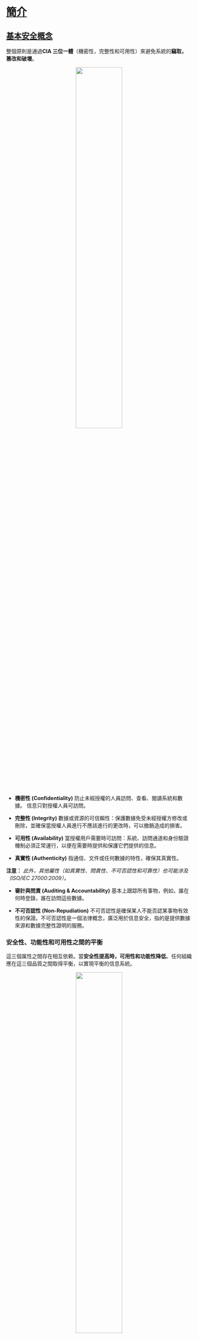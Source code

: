 # <u>簡介</u>

## <u> 基本安全概念 </u>
整個原則是通過**CIA 三位一體**（機密性，完整性和可用性）來避免系統的**竊取，篡改和破壞**。

<p align="center">
<img width="50%" src="https://i.ytimg.com/vi/AJTJN4wDBM8/hqdefault.jpg">
</p>

- **機密性 (Confidentiality)**
防止未經授權的人員訪問、查看、閱讀系統和數據。
信息只對授權人員可訪問。

- **完整性 (Integrity)**
數據或資源的可信賴性：保護數據免受未經授權方修改或刪除，並確保當授權人員進行不應該進行的更改時，可以撤銷造成的損害。

- **可用性 (Availability)**
當授權用戶需要時可訪問：系統、訪問通道和身份驗證機制必須正常運行，以便在需要時提供和保護它們提供的信息。

- **真實性 (Authenticity)**
指通信、文件或任何數據的特性，確保其真實性。

**注意：** *此外，其他屬性（如真實性、問責性、不可否認性和可靠性）也可能涉及（ISO/IEC 27000:2009）。*

- **審計與問責 (Auditing & Accountability)**
基本上跟踪所有事物，例如，誰在何時登錄，誰在訪問這些數據。

- **不可否認性 (Non-Repudiation)**
不可否認性是確保某人不能否認某事物有效性的保證。不可否認性是一個法律概念，廣泛用於信息安全，指的是提供數據來源和數據完整性證明的服務。

### **安全性、功能性和可用性之間的平衡**

這三個属性之間存在相互依赖。當**安全性提高時，可用性和功能性降低**。任何組織應在這三個品質之間取得平衡，以實現平衡的信息系統。

<p align="center">
<img width="50%" src="https://gist.githubusercontent.com/Samsar4/62886aac358c3d484a0ec17e8eb11266/raw/f14455ed4def635e1bc93b85657f43dbbf4a3127/triad2.png">
</p>

## <u>黑客類型</u>

<p align="center">
<img width="50%" src="https://www.simplilearn.com/ice9/free_resources_article_thumb/types-hacker.JPG">
</p>

> - **黑帽 (Black Hat)** - 尋求執行惡意活動的黑客。
> - **灰帽 (Gray Hat)** - 執行好的或壞的活動的黑客，但未獲得其所攻擊的組織的許可。
> - **白帽 (White Hat)** - 合法黑客；他們利用自己的技能通過在惡意黑客之前暴露漏洞來提高安全性。

**腳本小子/菜鳥 (Script Kiddie / Skiddies)** - 使用他人開發的惡意腳本或程序（例如 Web Shell）攻擊計算機系統和網絡，破壞網站的無技術人員。

**國家資助的黑客 (State-Sponsored Hacker)** - 受政府或相關實體雇傭的黑客。

**駭客活動家 (Hacktivist)** - 為某一事業而黑客；政治議程。

**自殺型黑客 (Suicide Hackers)** - 是不怕去監獄或面對任何形式懲罰的黑客；為完成任務而駭客。

**網絡恐怖分子 (Cyberterrorist)** - 受宗教或政治信仰驅使，制造恐懼或破壞性。

## <u>駭客術語</u>

- **駭客價值 (Hack value)** - 攻擊者眼中目標的感知價值或價值。
- **漏洞 (Vulnerability)** - 系統缺陷，系統上的弱點（在設計、實現等方面）。
- **威脅 (Threat)** - 利用漏洞。
- **漏洞利用 (Exploit)** - 漏洞利用是通過安全漏洞獲取系統訪問權限並利用漏洞謀取利益的一種方法。
- **有效負載 (Payload)** - 攻擊的組件；它是私人用戶文本的一部分，可能還包含諸如蠕蟲或病毒之類的惡意軟件，用於執行惡意操作；刪除數據、發送垃圾郵件或加密數據。
- **零日攻擊 (Zero-day attack)** - 在供應商知道或能夠修補漏洞之前發生的攻擊。
- **雛菊鏈 / 轉向 (Daisy Chaining / Pivotting)** - 它涉及獲取訪問網絡和/或計算機的權限，然後使用相同的信息獲取包含所需信息的多個網絡和計算機的訪問權限。
- **曝光私隱 (Doxxing)** - 通常出於惡意目的，公開有關個人的個人身份信息。
- **企業信息安全架構 (Enterprise Information Security Architecture, EISA)** - 通過過程、要求、原則和模型確定組織信息系統的結構和行為。

## <u> 威脅類別 </u>
* **網絡威脅 (Network Threats)**
  - 信息收集
  - 嗅探和竊聽
  - DNS/ARP中毒
  - MITM (中間人攻擊)
  - DoS/DDoS
  - 基於密碼的攻擊
  - 防火牆和IDS攻擊
  - 會話劫持

* **主機威脅 (Host Threats)**
  - 密碼破解
  - 惡意軟件攻擊
  - 足跡
  - 配置文件
  - 任意代碼執行
  - 背門訪問
  - 權限提升
  - 代碼執行

* **應用程序威脅 (Application Threats)**
  - 注入攻擊
  - 不正確的數據/輸入驗證
  - 不正確的錯誤處理和異常管理
  - 隱藏字段操縱
  - 破碎的會話管理
  - 密碼學問題
  - SQL注入
  - 網絡釣魚
  - 緩衝區溢出
  - 信息披露
  - 安全配置不當

## <u> 攻擊向量 </u>
*通過攻擊向量，駭客可以訪問主機，以便傳遞有效負載或惡意結果*

- **APT - 高級持續性威脅 (Advanced Persistent Threats)**
  - 高級持續性威脅是一個隱蔽的威脅行為者，通常是國家或國家支持的團體，它在未經授權的情況下訪問計算機網絡並在很長一段時間內未被檢測到；通常使用零日攻擊。
- **雲計算 / 雲技術 (Cloud computing / Cloud-based technologies)**
  - 一個客戶端應用程序雲中的漏洞可能允許攻擊者訪問其他客戶端的數據
- **病毒，蠕蟲和惡意軟件 (Viruses, worms, and malware)**
  - 病毒和蠕蟲是最普遍的網絡威脅，它們能在幾秒鐘內感染網絡。
- **勒索軟件 (Ransomware)**
  - 限制對計算機系統文件和文件夾的訪問，並要求向攻擊者支付網絡贖金以解除限制。
- **移動設備威脅 (Mobile Device threats)**
- **僵屍網絡 (Botnets)**
  - 由入侵者使用的大量受感染系統組成的網絡，用於執行各種網絡攻擊
- **內部攻擊 (Insider attacks)**
    - 不滿的員工可以從內部損壞資產。
    - 大量受感染的主機網絡。(用於DDoS攻擊)。

- **網絡釣魚攻擊 (Phishing attacks)**
- **Web應用程序威脅 (Web Application Threats)**
  - 包括SQL注入、XSS（跨站腳本攻擊）等攻擊。
- **物聯網威脅 (IoT Threats)**


## <u>攻擊類型</u>
### 1. 操作系統
*針對操作系統漏洞或內部的安全問題進行攻擊，例如訪客賬戶或默認密碼。*
>  - **向量**: 緩衝區溢出，協議實現，軟件缺陷，補丁級別，身份驗證方案

### 2. 應用程序層次
*針對編程代碼和軟件邏輯的攻擊。*
>  - **向量**: 緩衝區溢出，漏洞，XSS，DoS，SQL注入，MITM

### 3. 錯誤配置
*攻擊利用了由於不正確配置或默認配置而配置錯誤的系統。*

>  - **示例**: SQL用戶的不當權限；訪問列表允許所有(permit all)

### 4. 縮放包裝代碼
*利用未打補丁或配置不當的軟件中的漏洞。*
>  - **示例**: 軟件1.0版本中的缺陷；CGI腳本示例中的缺陷；默認密碼

## <u>漏洞</u>

- **CVSS - 通用漏洞評分系統** [[+]](https://nvd.nist.gov/vuln-metrics/cvss)
  - 根據嚴重程度給出數值評分
  - ![cvss](https://3.bp.blogspot.com/-5V1cb_wTvsk/Wl78iF4Sd8I/AAAAAAAAF7U/KmK4pMXi54YworDgh4uI8aZtHgy0bbznQCLcBGAs/s1600/CVSS.png
  )
- **CVE – 通用漏洞和披露** [[+]](https://cve.mitre.org/)
  - 由MITRE維護的公開披露漏洞和披露列表。
  - ![cve](https://i0.wp.com/gbhackers.com/wp-content/uploads/2016/10/cve.png?resize=486%2C408&ssl=1)
- **NVD - 國家漏洞數據庫**  [[+]](https://nvd.nist.gov/)
  - 由NIST維護的數據庫，與MITRE CVE列表完全同步；美國政府漏洞存儲庫。

### 漏洞類別

- **錯誤配置** - 不正確地配置服務或應用程序
- **默認安裝** - 未更改默認情況下附帶的應用程序設置
- **緩衝區溢出** - 代碼執行漏洞
- **缺失補丁** - 未打補丁的系統
- **設計缺陷** - 系統設計中固有的缺陷，如加密和數據驗證
- **操作系統漏洞** - 特定於每個操作系統的漏洞
- **默認密碼** - 保留系統/應用程序附帶的默認密碼


## <u>滲透測試階段 (CEH)</u>
1. **攻擊前階段** - 偵查和收集數據。
2. **攻擊階段** - 嘗試穿透網路並執行攻擊。
3. **攻擊後階段** - 清理以將系統恢復到攻擊前狀態並提交報告。

> ⚠️ 對於考試，EC-Council 提供了他們自己的方法，這就是您需要的所有考試內容；如果您有興趣，可以在[這裡](https://owasp.org/www-project-web-security-testing-guide/latest/3-The_OWASP_Testing_Framework/1-Penetration_Testing_Methodologies)查看其他滲透測試方法；如果您正在學習成為一名專業的滲透測試者，除了認證內容之外，我建議使用 [OSSTMM](https://www.isecom.org/research.html)（開源安全測試方法手冊）。

## <u>五個道德駭客階段</u>

### 1. **偵查 (Reconnaissance)**
*收集有關不標的證據*；偵查有兩種類型：
- **被動偵查 (Passive Reconnaissance)**：在**不直接與系統交互**的情況下，獲取有關目標計算機和網絡的信息。
    - 例如：Google 搜索、公共記錄、新版本、社交媒體、Wardrive 掃描周圍的網路。
- **主動偵查 (Active Reconnaissance)**：涉及與目標直接互動。
    - 例如：給目標打電話、面試；可以將 Nmap、Nessus、OpenVAS、Nikto 和 Metasploit 等工具視為主動偵查。

### 2. **掃描和枚舉 (Scanning & Enumeration)**
*獲取有關目標的更深入信息。*
- 例如：網絡掃描、端口掃描、正在運行的服務版本。

### 3. **獲取訪問權限 (Gaining Access)**
*為了獲得系統訪問權限而發起攻擊。*
- 例如：可以在本地（離線）、局域網或互聯網上完成。
  - 例如(2)：偽裝以偽裝成合法用戶或不同系統的方式利用系統，他們可以向目標系統發送包含漏洞的數據包以利用漏洞。
  - 可以使用許多技術，例如命令注入、緩衝區溢出、DoS、暴力破解憑證、社交工程、配置錯誤等。

### 4. **維持訪問權限 (Maintaining Access)**
*實施措施以確保未來的訪問。*
- 例如：可以使用Rookit、特洛伊木馬、後門等。

### 5. **掩蓋痕跡 (Covering Tracks)**
*採取措施隱瞞成功和入侵行為；不被注意到。*
  - 例如：清除日誌；混淆特洛伊木馬或惡意後門程序。


## 三種類型的主動防禦
- **惱人（Annoyance）**
  - 涉及追踪駭客並將其引入偽造的伺服器，浪費其時間，並使其容易被檢測。
- **歸屬（Attribution）**
  - 識別攻擊者；使用工具將攻擊的源追溯到特定位置，甚至是個別駭客。
- **攻擊（Attack）**
  - 這是最具爭議性的。要進行“反駭”，公司會訪問涉嫌駭客的計算機以刪除其數據，甚至進行報復。這兩個步驟都被認為是非法的。

## <u>資訊保證 (IA, Information Assurance) </u>
*指在使用、處理、存儲和傳輸資訊過程中，確保資訊和資訊系統的完整性、可用性、保密性和真實性。*

* **有助於實現 IA 的流程：**
  - 制定本地政策、流程和指南。
  - 設計網絡和用戶認證策略。
  - 識別網絡漏洞和威脅（漏洞評估概述網絡的安全狀態）。
  - 識別問題和資源需求。
  - 為確定的資源需求制定計劃。
  - 應用適當的 IA 控制。
  - 對資訊系統執行 C&A（認證與授權）過程有助於追踪漏洞並實施安全措施。
  - 向聯邦和私營組織的所有人員提供資訊保證培訓。

## <u>資訊安全管理計劃 (Information Security Management Program) </u>
*政策、流程、程序、標準和指南的組合，旨在確立所需的**資訊安全水平**。*

- 旨在確保業務在降低風險的狀態下運行。
- 涵蓋了與資訊安全相關的所有組織和運營流程及參與者。

![infosec](https://gist.githubusercontent.com/Samsar4/62886aac358c3d484a0ec17e8eb11266/raw/950220d4b802bb726fe84470c7a13055b056a621/infosec.jpg)


> ⚠️ **IA** 專注於風險評估、緩解方面；  
> ⚠️ **資訊安全 (InfoSec)** 專注於實際實施安全措施以保護系統。

## <u>企業資訊安全架構 (EISA, Enterprise Information Security Architecture) </u>
*確定組織資訊系統結構和行為的要求、流程、原則和模型。*

* **EISA 的目標**：
  - 有助於監控和檢測網絡行為
  - 檢測並恢復安全漏洞
  - 組織資源的優先排序
  - 有助於對組織的 IT 資產進行風險評估
  - 在安全條款（如事件響應、災難恢復、事件關聯等）中納入成本考慮。

## <u>實體安全控制 (Physical Security Controls)</u> 

- **預防控制（Preventive control）**：阻止行為者執行威脅。
    - 例如：圍欄、伺服器鎖(Server lock)、防盜門等。

- **偵查控制（Detective control）**：識別行為者的威脅。
    - 例如：背景審查、閉路電視（CCTV）。

- **威懾控制（Deterrent control）**：阻止行為者**嘗試**威脅。
    - 例如：警告標誌。

- **恢復（Recovery）**：減輕已顯現威脅的影響。
    - 例如：備份。

- **補償控制（Compensating control）**：為上述任何功能提供替代解決方案。


*大部分的安全控制都是預防性階段控制*。

⚠️ **深度防禦（Defense in Depth）**：多層安全控制；在控制失效時提供冗餘。（例如：下面的圖片）

![defense-in-depth](https://www.fairwarning.com/wp-content/uploads/2019/03/Defense-in-Depth-for-Cloud-Security-Rainbow-Diagram.png)
(原圖死了)

### 安全控制類型

| 描述          | 示例                                      |
| ----------- | ---------------------------------------- |
| **實體**      | 警衛、燈光、攝像頭、滅火器、防洪設施                        |
| **管理**      | 信息安全培訓意識、政策、程序和指南                     |
| **技術**      | 入侵檢測/防禦系統（IDS/IPS）、防火牆、加密、智能卡、訪問控制列表 |

| 描述         | 示例                     |
| ---------- | ---------------------- |
| **預防性**     | 認證、警報鈴                |
| **偵查性**     | 審計、備份                 |
| **糾正性**     | 恢復操作                  |

## <u>風險管理 (Managing the Risk)</u>
**風險**可以定義為內部或外部負債可能損害、造成損失或產生其他負面影響的威脅或事件的發生概率。

### 風險矩陣

**風險矩陣**在**風險評估**期間用於通過考慮**概率或可能性**類別與**嚴重性**後果類別來確定風險等級。

- 這是一個簡單的機制，用於提高風險的可見性，並協助管理決策。

![matrix](https://paladinrisk.com.au/wp-content/uploads/2018/11/risk-1-1024x434.jpg)

### 風險管理
*是對風險的識別、評估和優先排序，然後協調和經濟地應用資源以最小化、監控和控制不幸事件的概率或影響，或最大化機會的實現。*

### 風險管理階段

<p align="center">
<img width="60%" src="http://informeanual.abengoa.com/export/sites/abengoa_ia/2010/resources/images/responsabilidad_social/C12ING/12.6.jpg" />
</p>

- **風險識別**
  - 識別內部和外部風險的來源、原因和後果。
- **風險評估**
  - 評估組織風險並提供風險可能性和影響的估計
- **風險處理**
  - 選擇並實施對已識別風險的適當控制
- **風險追踪**
  - 確保實施適當的控制來處理風險並識別新風險的可能性
- **風險審查**
  - 評估實施的風險管理策略的績效

### 威脅建模
這是一種風險評估方法，用於通過捕獲、組織和分析影響應用程序安全性的所有信息來分析應用程序的安全性。

1. 確定目標
    - 有助於確定後續步驟需要投入多少努力
2. 應用程序概述
    - **識別組件**、數據流和信任邊界
3. 分解應用程序
    - 找到**更多與威脅相關的詳細信息**
4. 識別威脅
    - 使用第2和3步獲得的信息，識別與您的控制場景和上下文相關的威脅
5. 識別漏洞
    - 使用漏洞類別**識別與所發現威脅相關的弱點**

## <u>安全政策 (Security Policies)</u>
1. **政策** - 關於保護資訊的高層次陳述；保護 CIA 三原則的業務規則；安全政策可以應用於用戶、系統、合作夥伴、網絡和提供商。
    - **常見安全政策範例：**
      - 密碼政策 (Password Policy)
        - 符合密碼複雜度要求。
        - 例如：最少 8 個字符長度，大小寫和字母數字混合。
      - 無線安全政策 (Wireless Security Policy)
      - AUP - 可接受使用政策 (Acceptable Use-Policy)
        - 如何合適地使用公司資產
        - 例如：公司電腦的 "應做和不應做"。
      - 數據保留政策 (Data Retention Policy)
        - 例如：保留數據 X 時間。
      - 訪問控制政策 (Access Control Policies)
        - 例如：訪問服務器；防火牆
2. **程序** - 實現目標的一組詳細步驟；實施指南 
3. **指南** - 針對給定情況的行動建議；推薦，非強制性 

## 安全政策 - 示例
* **訪問控制政策 (Access Control Policy)**
  - 這確定了被保護的資源以及控制訪問它們的規則。

* **遠程訪問政策 (Remote Access Policy)**
  - 這確定了誰可以進行遠程訪問，並確定了訪問媒介和遠程訪問安全控制。

* **防火牆管理政策 (Firewall Management Policy)**
  - 這確定了組織中防火牆的訪問、管理和監控。

* **網絡連接政策 (Network Connection Policy)**
  - 這確定了誰可以在網絡上安裝新資源，批准新設備的安裝，記錄網絡變更等。

* **密碼政策 (Password Policy)**
  - 這確定了在可用資源上使用強密碼保護的指南。

* **用戶帳戶政策 (User Account Policy)**
  - 這確定了帳戶創建流程、權限、權利和用戶帳戶的責任。

* **資訊保護政策 (Information Protection Policy)
  - 這確定了資訊的敏感程度，誰可以訪問，以及如何存儲和傳輸，以及如何從存儲媒體中刪除等。

* **特殊訪問政策 (Special Access Policy)**
  - 這確定了授予系統資源特殊訪問的條款和條件。

* **電子郵件安全政策 (Email Security Policy)**
  - 這項政策旨在規範企業電子郵件的正確使用。

* **可接受使用政策 (Acceptable Use Policy)**
  - 這確定了系統資源的可接受使用。

## 安全政策 - 類型
1. **放任政策 (Promiscuous Policy)** - 這種政策通常對系統資源的使用沒有限制。

2. **寬容政策 (Permissive Policy)** - 這種政策從寬開始，只有已知的危險服務/攻擊或行為被阻止。這類政策必須定期更新以保持有效。

3. **謹慎政策 (Prudent Policy)** - 這種政策在允許已知但必要的危險時提供最大安全性。這類政策將阻止所有服務，只有安全/必要的服務逐個啟用。所有操作都被記錄。

4. **偏執政策 (Paranoid Policy)** - 這種政策禁止一切。不允許使用互聯網連接或嚴格限制互聯網使用。

## 安全政策 - 創建步驟
1. 進行風險評估
2. 使用安全標準和框架作為指導
3. 徵求管理層和員工意見
4. 實施政策。對不遵守的行為進行處罰
5. 向整個組織發布最終草案
6. 讓所有員工閱讀/簽署他們理解的政策
7. 使用工具來幫助實施政策
8. 員工培訓
9. 定期審查和更新

## <u>事件管理流程 (Incident Management Process) </u>
*事件是可能導致組織業務、服務或功能損失或中斷的事件。*

***事件管理（Incident management）**是描述組織確定、分析並糾正風險的活動，以防止未來再次發生的術語。*

1. **準備（Preparation）：** 選擇人員，分配規則，確定處理事件的工具。
2. **檢測與分析（Detection & Analysis）：** 確定事件已發生（IDS, SIEM, AV, 有人報告等）。
3. **分類和優先排序（Classification and Prioritization）：**
4. **通知（Notification）：** 識別輕微和重大事件；如何通知事件。
5. **隔離（Containment）：** 限制損害；隔離主機；聯繫系統所有者。
6. **取證調查（Forensic Investigation）：** 使用取證工具調查事件的根本原因；系統日誌、實時內存、網絡設備日誌、應用日誌等；
7. **根除和恢復（Eradicate & Recovery）：** 消除事件原因；如有需要，打補丁。恢復：恢復生產；監控受影響的系統。
8. **事後活動（Post-incident Activities）：** 記錄事件發生的原因及過程；傳授知識。

### 事件應對小組職責 (Incident Response Team Duties)

1. 通過對客戶安全漏洞採取主動方法來管理安全問題
2. 制定或審查必須遵循的流程和程序
3. 管理對事件的應對，確保所有程序正確執行，以最小化和控制損害
4. 確定和分析事件發生期間的情況，包括影響和威脅
5. 為報告安全事件和問題提供單一聯繫點
6. 審查法律和監管要求的變化，以確保所有流程和程序有效
7. 審查現有控制措施，並推薦防止未來事件發生的步驟和技術
8. 與地方執法機構、政府機構、主要合作夥伴和供應商建立關係

### SIEM -安全資訊和事件管理 (SIEM - Security Information and Event Management)
<p align="center">
<img width="90%" src="https://secureops.com/wp-content/uploads/2020/01/components-of-siem.jpg" />
</p>

*從網絡中收集數據點，包括來自每個主機的日誌文件、流量捕獲、SNMP 消息等。SIEM 可以將所有數據收集到一個集中位置，並將其相關聯以分析，以實時查找安全和性能問題以及負面趨勢。*

* **聚合（Aggregation）：** 從不同來源收集數據並將數據組織成單一格式。SIEM 系統中的任何收集數據的設備都稱為收集器或聚合器。

* **關聯（Correlation）：** 查看來自不同來源的數據，並可以判定在您的網絡上發生的事件。（根據 NIDS/NIPS 的放置方式，可能是內聯或外聯）。
	* **警報（Alerts）** - 如果出現問題，用於通知。
	* **觸發（Triggering）** - 超過閾值。

* **標準化（Normalization）：** 實際上將創建多個表/組織數據，使數據變得更有效，並允許我們的分析和報告工具更好地運行。

* **WORM - Write Once Read Many：** 其概念是日誌文件非常寶貴，很多時候您可能希望以存檔方式查看它們，因此可以使用光盤驅動器等 WORM 驅動器將它們存儲起來。

#### 常見 SIEM Tools: 

* **[Splunk](https://www.splunk.com/)**
	![splunk](https://www.splunk.com/content/dam/splunk2/images/screenshots/platform-journey/conflaunch/SS-UI-Light-Mode-frame.png)

<br>

* **[ArcSight](https://www.microfocus.com/en-us/products/siem-security-information-event-management/overview)**
	![arcsight](https://i.ytimg.com/vi/N7J0EwdbKF0/maxresdefault.jpg)

<br>

* **[ELK - Elastic Search, Log Stash and Kibana](https://www.elastic.co/what-is/elk-stack) (Open Source)**
	![elk](https://i.imgur.com/lydtCwn.png)

## <u>身份和訪問管理</u>
> **身份識別、身份驗證、授權** 和 **記賬** 一起協同工作，以安全地管理資產。

### 1. **身份識別（Identification）**
*憑證上的信息用於識別用戶。*

- **例子**：
  - 你的名字、用戶名、ID 號、員工號、社會安全號等。

### 2. **身份驗證（Authentication）**
*“證明你是合法用戶"。- 應始終使用多因素身份驗證！*

* **身份驗證因素：**
	* 你**知道**的東西（例如 - 密碼）
	* 你**擁有**的東西（例如 - 智能卡）
	* 你**是**什麼（例如 - 指紋）
	* 你**做**的事情（例如 - 安卓圖案；手寫簽名）
	* 你**在哪裡**（例如 - 地理位置）
> 🛑 **多因素身份驗證** *通常使用兩個示例（例如 - 你**知道的東西(1)** 和 你**擁有的東西(2)**，永遠不要在同一類別中）*

### 3. 授權概念

*你被允許訪問什麼 - 我們使用訪問控制模型，我們實現什麼以及如何實現取決於組織以及我們的安全目標。*
* **權限（Permissions）**：
	* 應用於資源
* **權利** / **特權（Rights/Privileges）**：
	* 在系統級別分配
* **授權策略**：
	* 最小特權
	* 職責分離

### 4. 記賬（Accounting）
*將操作追溯到主體身份：*
- 證明特定操作是由誰/什麼執行的（不可抵賴性）；日誌記錄

### 存取控制模型

<p align="center">
<img width="80%" src="https://security-architect.com/wp-content/uploads/FGA.png" />
</p>

* **強制性存取控制 (MAC, Mandatory Access Control)**：
	* 每個對象都會被分配一個**標籤**
		- 保密、機密、絕密等
	* 管理員決定誰可以訪問哪個安全等級；用戶無法更改這些設置
	* 用於舊系統（例如，絕密政府信息）
* **自主存取控制 (DAC, Discretionary Access Control)**：
	* 用於大多數操作系統
	* 數據擁有者定義訪問權限
	* 非常靈活的存取控制；安全性非常薄弱
* **基於角色的存取控制 (RBAC, Role-based Access Control)**：
	* 訪問資源是根據您在組織/職能中的角色所定義的一組規則（經理、主管等）
	* 管理員根據用戶的角色提供訪問權限
		- 權限是隱式獲得而非顯式獲得
	* 在 Windows 中，使用**組**提供基於角色的存取控制
		- 例如：管理組 --> 權限和許可權，
		- 銷售組 --> 權限和許可權


> ⚠️ **訪問權限由 ACL (Access Control List, 存取控制列表) 定義。**
> ⚠️ **隱式拒絕** 除非特別允許，否則阻止訪問。


## 數據損失預防 (DLP, Data Loss Prevention)
數據損失預防（DLP）是指**檢測和防止數據泄露、數據外泄或對敏感數據的非計劃性破壞**的實踐。組織使用 DLP 來保護和保障其數據並遵守法規。

* DLP 一詞指的是防止組織數據損失和數據外泄的措施。

#### 組織通常使用 DLP 來：

- 保護個人身份信息（PII）並遵守相關法規
- 保護對組織至關重要的知識產權
- 在大型組織中實現數據可見性
- 保護移動勞動力，並在 Bring Your Own Device（BYOD）環境中實施安全措施
- 保護遠程雲系統上的數據

<p align="center">
<img width="90%" src="https://miro.medium.com/max/720/1*FG9LR51eySVRQJUjhVv-9A.png" />
</p>

## 數據備份
數據備份在維護業務連續性方面發揮著關鍵作用，幫助組織從 IT 災難、安全漏洞、應用程序失敗、人為錯誤等中恢復。

所有法規遵從性要求，如 COBIT、SSAE、SOCII、PCI-DSS、HIPPA、SOX、FINRA、FISMA、GDPR 等，都要求企業在指定期限內保留關鍵數據的數據備份。

### 備份策略
1. 識別關鍵業務數據
2. 選擇備份媒介
3. 選擇備份技術
4. 選擇合適的 RAID 等級
5. 選擇適當的備份方法

### 3種備份方法
#### 1. 冷備份 🔵

<img width="40%" src="https://gist.githubusercontent.com/Samsar4/62886aac358c3d484a0ec17e8eb11266/raw/29c5e018095b135baec32aaece84a900a43b23ca/cc-cold.png"/>

- **空站點，無硬件，無數據，無人員**
- **需要幾周才能上線**
- 基本辦公空間（如建築、椅子、空調等）
- 沒有運營設備
- 最便宜的恢復站點

#### 2. 暖備份 🟡

<img width="40%" src="https://gist.githubusercontent.com/Samsar4/62886aac358c3d484a0ec17e8eb11266/raw/29c5e018095b135baec32aaece84a900a43b23ca/cc-warm.png"/>

- **介於冷備份和熱備份之間 - 剛好可以運行（有機架空間的大房間，您帶來硬件）**
- 硬件已經準備好，等待您帶來軟件和數據
- **需要幾天才能上線**
- 有運營設備，但數據很少或根本沒有

#### 3. 熱備份 🔴

<img width="40%" src="https://gist.githubusercontent.com/Samsar4/62886aac358c3d484a0ec17e8eb11266/raw/29c5e018095b135baec32aaece84a900a43b23ca/cc-hot.png"/>

- **生產系統的精確副本**
- 應用程序和軟件不斷更新
- 按下開關，一切都在運行
- **需要幾個小時才能上線**
- 實時同步
- 幾乎所有數據都已準備好，通常只需快速更新
- 成本非常高


## <u>滲透測試 - 基礎知識</u>
> **這個主題將在[第14章 - 滲透測試](https://github.com/Samsar4/CEH-v10-Study-Guide/blob/master/modules/14-Pentesting.md)中詳細介紹。**

*滲透測試，口語上稱為 pen test、pentest 或道德黑客，是對計算機系統進行授權的模擬網絡攻擊，以評估系統的安全性。*

> ⚠️ **不要與漏洞評估混淆。**

- 清晰定義的全面安全控制測試
- 階段
  - **準備** - 確定合同和團隊
  - **評估** - 所有黑客階段（侦察，掃描，攻擊等）
  - **後評估** - 報告和結論
- 類型
  - **黑盒** - 在對系統或網絡一無所知的情況下進行。
  - **白盒** - 當攻擊者擁有由所有者/目標提供的系統的完整知識。
  - **灰盒** - 當攻擊者對系統和/或網絡有一定了解

## <u>法律類別</u>

- **刑事** - 保護公共安全的法律，通常附有監禁時間。
- **民事** - 私人權利和救濟。
- **普通** - 基於社會習俗的法律。

## 法律和標准：

### **OSSTM 合規性**
**"開源安全測試方法手冊 (Open Source Security Testing Methodology Manual)"** 由 ISECOM 維護，定義了三種類型的合規性。

- **立法** - 處理政府法規（如 SOX 和 HIPAA）。
- **合同** - 處理行業/團體要求（如 PCI DSS）。
- **基於標准** - 處理由特定團體/組織成員必須遵循的實踐（如 ITIL，ISO 和 OSSTMM 本身）。

- **OSSTM 控制**
  - **OSSTM 類別 A - 交互控制**
    - *身份驗證* - 根據憑證提供身份識別和授權。
    - *賠償* - 提供合同保護，防止損失或損害。
    - *征服* - 確保交互按資產所有者定義的流程進行。
    - *連續性* - 當資產遭受破壞或故障時，保持與資產的交互。
    - *恢復力* - 保護資產免受破壞和故障。

- **OSSTM 類別 B - 過程控制**
    - *不可否認性* - 防止參與者否認其行為
    - *保密性* - 確保只有參與者知道資產
    - *隱私* - 確保只有參與者可以訪問資產
    - *完整性* - 確保只有參與者在資產和過程發生變化時知道
    - *警報* - 當交互發生時通知參與者

### **PCI-DSS**
**"支付卡行業數據安全標準 (Payment Card Industry Data Security Standard)"** 適用於處理信用卡、ATM 卡和其他 POS 卡的組織的標準。

### **ISO 27001**
本國際標準旨在為建立、實施、維護和不斷改進信息安全管理系統提供要求。

### **ISO 27002 和 17799**
基於 BS799，但重點關注安全目標，並根據行業最佳實踐提供安全控制。

### **HIPAA**
**"健康保險搬遷和問責法 (Health Insurance Portability and Accountability Act)"** 一項法律，為保護病人醫療記錄和在醫生、醫院和保險公司之間共享的健康信息制定隱私標準。

### **SOX**
**"Sarbanes-Oxley 法案"** 要求上市公司接受獨立審計並適當披露財務信息的法律。

### DMCA
**"數字千禧年版權法案 (The Digital Millennium Copyright Act)"** 是一項 1998 年美國版權法，該法實施了世界知識產權組織的兩項 1996 年條約。它將生產和傳播技術、設備或服務視為犯罪，這些技術、設備或服務旨在繞過控制版權作品的訪問措施。

### **FISMA**
**"2002 年聯邦信息安全現代化法案 (Federal Information Security Modernization Ac Of 2002)"** 一項法律，於 2004 年更新，以確定國土安全部在實施信息安全政策方面的權限。*(適用於政府機構)*

### **NIST-800-53**
為聯邦信息系統編制的安全和隱私控制目錄，旨在幫助實施 FISMA。
  
### **FITARA**
**"聯邦信息技術采購改革法案 (Federal Information Technology Acquisition Reform Act)"** 一項 2013 年的法案，旨在改變確定美國政府如何購買技術的框架。

### **COBIT**
**"信息和相關技術控制目標 (Control Object for Information and Related Technology)"** IT 治理框架和工具集，由 ISACA 和 ITGI 創建。

### **GLBA**
**"美國格拉姆-里奇-布莱利法案 (U.S Gramm-Leach-Bliley Act)"** 一項法律，旨在保護金融機構收集的個人信息的保密性和完整性。

### **CSIRT**
**"計算機安全事故響應小組 (Computer Security Incident Response Team)"** CSIRT 在報告計算機安全事故時提供單一聯繫點。

### **ITIL**
**"信息技術基礎架構圖書館 (Information Technology Infrastructure Library)"** - 一個在 20 世紀 80 年代開發的運營框架，將 IT 管理程序標準化。

# <u>基本知識</u>

## <u> OSI 模型和 TCP 模型</u>
- **我們剛剛研究的 OSI 模型** 只是一個參考/邏輯模型。它被設計為通過將通信過程劃分為更小且更簡單的組件來描述通信系統的功能。

- **TCP/IP 模型** 是 OSI 模型的簡化版本。它包含四個層次，而 OSI 模型中有七個層次。

| 層次 | 設備類型 | OSI 層 | TCP/IP 模型 | TCP/IP 新 (實際) | 協議 | PDU
--|--|--|--|--|--|--
7 | 網關 | **應用層 (Application)** | 應用層 | 應用層 | HTTP, FTP, POP, SMTP, DNS, RIP | 數據
6 | -       | **表示層 (Presentation)**| 應用層 | 應用層 | HTTP, FTP, POP, SMTP, DNS, RIP, MIME | 數據
5 | -       | **會話層 (Session)**     | 應用層 | 應用層 | HTTP, FTP, POP, SMTP, DNS, RIP, SCP | 數據
4 | -       | **傳輸層 (Transport)**   | 傳輸層  | 傳輸層 | TCP/UDP | 段
3 | 路由器  | **網絡層 (Network)**     | 互聯網   | 網絡層 | IP, ARP, ICMP, IGMP | 封包
2 | 交換機/橋 | **數據鏈路層 (Data Link)** | 鏈路   | 數據鏈路層 | 以太網, 令牌環 | Frames
1| 集線器/中繼器 | **物理層 (Physical)**  | 鏈路   | 物理層 | 以太網, 令牌環 | Bits

### <u>TCP 握手 (TCP Handshake)</u>

<h4 align="center">三次握手 (The Three-way handshake)</h4>
<p align="center">
<img width="77%" src="https://wiki.mikrotik.com/images/f/fc/Image2001.gif">
</p>

#### ✅ TCP 連接建立過程
1. **主機 A** 向主機 B 發送具有建議的初始序列號的 **SYN** (synchronize) 數據包。
2. **主機 B** 收到 **SYN** 消息後，返回一個在 [TCP 頭](https://www.gatevidyalay.com/transmission-control-protocol-tcp-header/) 中設置了 SYN 和 ACK 標誌（**SYN-ACK**）的數據包。
3. **主機 A** 收到 **SYN-ACK**，然後發送 **ACK**（確認）數據包。
4. **主機 B** 收到 **ACK**，此時連接被 **建立**。

#### ❌ TCP 連接終止
1. **主機 A** 發送一個 **FIN**（完成）標誌，表示它已完成數據發送。
2. 收到 **FIN** 的 **主機 B** 不終止連接，而是進入“被動關閉”（CLOSE_WAIT）狀態，並將 **FIN** 的 **ACK** 發送回主機 A。
3. **主機 A** 進入（TIME_WAIT）狀態，並將 **ACK** 發送回主機 B。
4. **主機 B** 從主機 A 收到 **ACK**，然後 **關閉連接**。

⚠️ *序列號在新通信中增加。例如計算機 A 和 B。A 會增加 B 的序列號。A 永遠不會增加自己的序列號。*

### <u>TCP 標誌 (TCP Flags)</u>

| 標誌 (Flag) | 名稱 (Name)       | 功能 (Function)                                               |
| ---------- | ---------------- | ------------------------------------------------------------ |
| SYN        | 同步 (Synchronize)    | 在初始通信中設置。協商參數和序列號 |
| ACK        | 確認 (Acknowledgment) | 作為對 SYN 標誌的確認設置。始終在初始 SYN 之後設置 |
| RST        | 重置 (Reset)          | 強制終止連接（雙向）                                       |
| FIN        | 完成 (Finish)         | 有序關閉通信                                                |
| PSH        | 推送 (Push)           | 強制無需緩衝即可交付數據                                    |
| URG        | 緊急 (Urgent)         |內部的數據被當作帶外數據發送。例如取消消息 |

### <u>端口號 (Port Numbers)</u>

- **互聯網分配數字管理局** (IANA, Internet Assigned Numbers Authority) - 維護服務名稱和傳輸協議端口號註冊表，該註冊表列出了所有端口號保留

- 範圍

  - **眾所周知的端口** (Well-known ports) - 0 - 1023

  - **已註冊端口** (Registered ports) - 1024 - 49,151

  - **動態端口** (Dynamic ports) - 49,152 - 65,535

    | 端口號 (Port Number) | 協議 (Protocol) | 傳輸協議 (Transport Protocol) |
    | ------------------- | -------------- | -------------------------- |
    | 20/21               | FTP            | TCP                        |
    | 22                  | SSH            | TCP                        |
    | 23                  | Telnet         | TCP                        |
    | 25                  | SMTP           | TCP                        |
    | 53                  | DNS            | TCP/UDP                    |
    | 67                  | DHCP           | UDP                        |
    | 69                  | TFTP           | UDP                        |
    | 80                  | HTTP           | TCP                        |
    | 110                 | POP3           | TCP                        |
    | 135                 | RPC            | TCP                        |
    | 137-139             | NetBIOS        | TCP/UDP                    |
    | 143                 | IMAP           | TCP                        |
    | 161/162             | SNMP           | UDP                        |
    | 389                 | LDAP           | TCP/UDP                    |
    | 443                 | HTTPS          | TCP                        |
    | 445                 | SMB            | TCP                        |
    | 514                 | SYSLOG         | UDP                        |

  - 當某個特定端口處於開放狀態時，可以說服務正在**監聽**該端口

  - 一旦服務建立了連接，端口處於**已建立**狀態

  - **`Netstat`** 命令：

    - 顯示計算機上的開放端口
    - **netstat -an** 以數字形式顯示連接
    - **netstat -b** 顯示與開放端口相關的可執行文件（僅限管理員）

### <u>子網劃分（Subnetting）</u>

- **IPv4 主要地址類型**
  - **單播（Unicast）** - 只被單個接收者處理
  - **多播（Multicast）** - 只被特定群組的成員處理
  - **廣播（Broadcast）** - 被網絡上的所有人處理
    - **有限（Limited）** - 發送到域中的每個系統（255.255.255.255）
    - **定向（Directed）** - 發送到子網上的所有設備，並使用該廣播地址
- **子網遮罩（Subnet mask）** - 確定特定子網上可用的地址數量
  - 用三種方法表示
    - **十進制（Decimal）** - 255.240.0.0
    - **二進制（Binary）** - 11111111.11110000.00000000.00000000
    - **CIDR** - x.x.x.x/12（其中 x.x.x.x 是該範圍內的 IP 地址）
  - 如果主機字段中的所有位都是 1，則地址是廣播地址
  - 如果它們全是 0，則是網絡地址
  - 其他任何組合表示範圍內的地址
  - ![img](https://s3.amazonaws.com/prealliance-thumbnails.oneclass.com/thumbnails/001/751/775/original/stringio.txt?1513221790)

